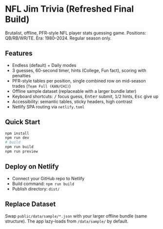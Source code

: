 
# NFL Jim Trivia (Refreshed Final Build)

Brutalist, offline, PFR-style NFL player stats guessing game. Positions: QB/RB/WR/TE. Era: 1980–2024. Regular season only.

## Features
- Endless (default) + Daily modes
- 3 guesses, 60-second timer, hints (College, Fun fact), scoring with penalties
- PFR-style tables per position, single combined row on mid-season trades (`Team Full (KAN/CHI)`)
- Offline sample dataset (replaceable with a larger bundle later)
- Keyboard shortcuts: <kbd>/</kbd> focus guess, <kbd>Enter</kbd> submit, <kbd>1</kbd>/<kbd>2</kbd> hints, <kbd>Esc</kbd> give up
- Accessibility: semantic tables, sticky headers, high contrast
- Netlify SPA routing via `netlify.toml`

## Quick Start
```bash
npm install
npm run dev
# build
npm run build
npm run preview
```

## Deploy on Netlify
- Connect your GitHub repo to Netlify
- Build command: `npm run build`
- Publish directory: `dist/`

## Replace Dataset
Swap `public/data/sample/*.json` with your larger offline bundle (same structure). The app lazy-loads from `/data/sample/` by default.

